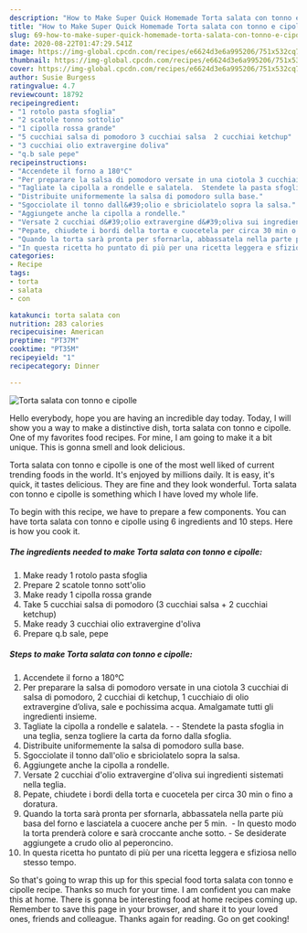 ```yaml
---
description: "How to Make Super Quick Homemade Torta salata con tonno e cipolle"
title: "How to Make Super Quick Homemade Torta salata con tonno e cipolle"
slug: 69-how-to-make-super-quick-homemade-torta-salata-con-tonno-e-cipolle
date: 2020-08-22T01:47:29.541Z
image: https://img-global.cpcdn.com/recipes/e6624d3e6a995206/751x532cq70/torta-salata-con-tonno-e-cipolle-recipe-main-photo.jpg
thumbnail: https://img-global.cpcdn.com/recipes/e6624d3e6a995206/751x532cq70/torta-salata-con-tonno-e-cipolle-recipe-main-photo.jpg
cover: https://img-global.cpcdn.com/recipes/e6624d3e6a995206/751x532cq70/torta-salata-con-tonno-e-cipolle-recipe-main-photo.jpg
author: Susie Burgess
ratingvalue: 4.7
reviewcount: 18792
recipeingredient:
- "1 rotolo pasta sfoglia"
- "2 scatole tonno sottolio"
- "1 cipolla rossa grande"
- "5 cucchiai salsa di pomodoro 3 cucchiai salsa  2 cucchiai ketchup"
- "3 cucchiai olio extravergine doliva"
- "q.b sale pepe"
recipeinstructions:
- "Accendete il forno a 180°C"
- "Per preparare la salsa di pomodoro versate in una ciotola 3 cucchiai di salsa di pomodoro, 2 cucchiai di ketchup, 1 cucchiaio di olio extravergine d’oliva, sale e pochissima acqua. Amalgamate tutti gli ingredienti insieme."
- "Tagliate la cipolla a rondelle e salatela.  Stendete la pasta sfoglia in una teglia, senza togliere la carta da forno dalla sfoglia."
- "Distribuite uniformemente la salsa di pomodoro sulla base."
- "Sgocciolate il tonno dall&#39;olio e sbriciolatelo sopra la salsa."
- "Aggiungete anche la cipolla a rondelle."
- "Versate 2 cucchiai d&#39;olio extravergine d&#39;oliva sui ingredienti sistemati nella teglia."
- "Pepate, chiudete i bordi della torta e cuocetela per circa 30 min o fino a doratura."
- "Quando la torta sarà pronta per sfornarla, abbassatela nella parte più basa del forno e lasciatela a cuocere anche per 5 min.  In questo modo la torta prenderà colore e sarà croccante anche sotto. Se desiderate aggiungete a crudo olio al peperoncino."
- "In questa ricetta ho puntato di più per una ricetta leggera e sfiziosa nello stesso tempo."
categories:
- Recipe
tags:
- torta
- salata
- con

katakunci: torta salata con 
nutrition: 283 calories
recipecuisine: American
preptime: "PT37M"
cooktime: "PT35M"
recipeyield: "1"
recipecategory: Dinner

---
```



![Torta salata con tonno e cipolle](https://img-global.cpcdn.com/recipes/e6624d3e6a995206/751x532cq70/torta-salata-con-tonno-e-cipolle-recipe-main-photo.jpg)

Hello everybody, hope you are having an incredible day today. Today, I will show you a way to make a distinctive dish, torta salata con tonno e cipolle. One of my favorites food recipes. For mine, I am going to make it a bit unique. This is gonna smell and look delicious.



Torta salata con tonno e cipolle is one of the most well liked of current trending foods in the world. It's enjoyed by millions daily. It is easy, it's quick, it tastes delicious. They are fine and they look wonderful. Torta salata con tonno e cipolle is something which I have loved my whole life.


To begin with this recipe, we have to prepare a few components. You can have torta salata con tonno e cipolle using 6 ingredients and 10 steps. Here is how you cook it.

<!--inarticleads1-->

##### The ingredients needed to make Torta salata con tonno e cipolle:

1. Make ready 1 rotolo pasta sfoglia
1. Prepare 2 scatole tonno sott&#39;olio
1. Make ready 1 cipolla rossa grande
1. Take 5 cucchiai salsa di pomodoro (3 cucchiai salsa + 2 cucchiai ketchup)
1. Make ready 3 cucchiai olio extravergine d&#39;oliva
1. Prepare q.b sale, pepe




<!--inarticleads2-->

##### Steps to make Torta salata con tonno e cipolle:

1. Accendete il forno a 180°C
1. Per preparare la salsa di pomodoro versate in una ciotola 3 cucchiai di salsa di pomodoro, 2 cucchiai di ketchup, 1 cucchiaio di olio extravergine d’oliva, sale e pochissima acqua. Amalgamate tutti gli ingredienti insieme.
1. Tagliate la cipolla a rondelle e salatela. -  - Stendete la pasta sfoglia in una teglia, senza togliere la carta da forno dalla sfoglia.
1. Distribuite uniformemente la salsa di pomodoro sulla base.
1. Sgocciolate il tonno dall&#39;olio e sbriciolatelo sopra la salsa.
1. Aggiungete anche la cipolla a rondelle.
1. Versate 2 cucchiai d&#39;olio extravergine d&#39;oliva sui ingredienti sistemati nella teglia.
1. Pepate, chiudete i bordi della torta e cuocetela per circa 30 min o fino a doratura.
1. Quando la torta sarà pronta per sfornarla, abbassatela nella parte più basa del forno e lasciatela a cuocere anche per 5 min.  - In questo modo la torta prenderà colore e sarà croccante anche sotto. - Se desiderate aggiungete a crudo olio al peperoncino.
1. In questa ricetta ho puntato di più per una ricetta leggera e sfiziosa nello stesso tempo.




So that's going to wrap this up for this special food torta salata con tonno e cipolle recipe. Thanks so much for your time. I am confident you can make this at home. There is gonna be interesting food at home recipes coming up. Remember to save this page in your browser, and share it to your loved ones, friends and colleague. Thanks again for reading. Go on get cooking!
